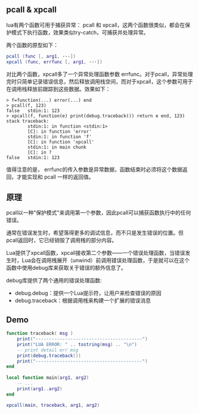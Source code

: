 ## pcall & xpcall

lua有两个函数可用于捕获异常： pcall 和 xpcall，这两个函数很类似，都会在保护模式下执行函数，效果类似try-catch，可捕获并处理异常。

两个函数的原型如下：
```lua
pcall (func [, arg1, ···])
xpcall (func, errfunc [, arg1, ···])
```

对比两个函数，xpcall多了一个异常处理函数参数 errfunc。对于pcall，异常处理完时只简单记录错误信息，然后释放调用栈空间，而对于xpcall，这个参数可用于在调用栈释放前跟踪到这些数据。效果如下：

```text
> f=function(...) error(...) end
> pcall(f, 123)
false   stdin:1: 123
> xpcall(f, function(e) print(debug.traceback()) return e end, 123)
stack traceback:
        stdin:1: in function <stdin:1>
        [C]: in function 'error'
        stdin:1: in function 'f'
        [C]: in function 'xpcall'
        stdin:1: in main chunk
        [C]: in ?
false   stdin:1: 123
```

值得注意的是， errfunc的传入参数是异常数据，函数结束时必须将这个数据返回，才能实现和 pcall 一样的返回值。

## 原理

pcall以一种"保护模式"来调用第一个参数，因此pcall可以捕获函数执行中的任何错误。

通常在错误发生时，希望落得更多的调试信息，而不只是发生错误的位置。但pcall返回时，它已经销毁了调用桟的部分内容。

Lua提供了xpcall函数，xpcall接收第二个参数——一个错误处理函数，当错误发生时，Lua会在调用桟展开（unwind）前调用错误处理函数，于是就可以在这个函数中使用debug库来获取关于错误的额外信息了。

debug库提供了两个通用的错误处理函数:

- debug.debug：提供一个Lua提示符，让用户来检查错误的原因
- debug.traceback：根据调用桟来构建一个扩展的错误消息

## Demo
```lua
function traceback( msg )  
    print("----------------------------------------")  
    print("LUA ERROR: " .. tostring(msg) .. "\n")  
    -- print detail err msg
    print(debug.traceback())  
    print("----------------------------------------")  
end  
  
local function main(arg1, arg2)  
    -- ...
    print(arg1..arg2)  
end  

xpcall(main, traceback, arg1, arg2) 
```

